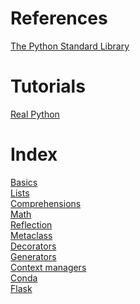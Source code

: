 
# References

[The Python Standard Library](https://docs.python.org/3/library/index.html)

# Tutorials

[Real Python](https://realpython.com/)

# Index

[Basics](./basics.md)\
[Lists](./lists.md)\
[Comprehensions](./comprehensions.md)\
[Math](./math.md)\
[Reflection](./reflection.md)\
[Metaclass](./metaclass.md)\
[Decorators](./decorators.md)\
[Generators](./generators.md)\
[Context managers](./context%20managers.md)\
[Conda](./conda.md)\
[Flask](./flask.md)
